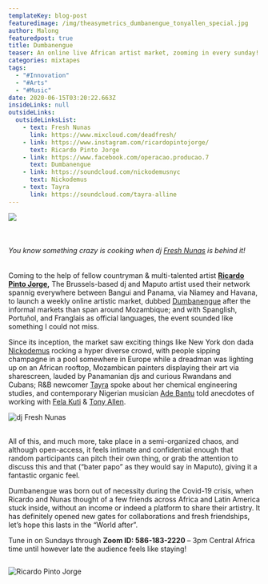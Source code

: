 ```yaml
---
templateKey: blog-post
featuredimage: /img/theasymetrics_dumbanengue_tonyallen_special.jpg
author: Malong
featuredpost: true
title: Dumbanengue
teaser: An online live African artist market, zooming in every sunday!
categories: mixtapes
tags:
  - "#Innovation"
  - "#Arts"
  - "#Music"
date: 2020-06-15T03:20:22.663Z
insideLinks: null
outsideLinks:
  outsideLinksList:
    - text: Fresh Nunas
      link: https://www.mixcloud.com/deadfresh/
    - link: https://www.instagram.com/ricardopintojorge/
      text: Ricardo Pinto Jorge
    - link: https://www.facebook.com/operacao.producao.7
      text: Dumbanengue
    - link: https://soundcloud.com/nickodemusnyc
      text: Nickodemus
    - text: Tayra
      link: https://soundcloud.com/tayra-alline
---
```

![](/img/theasymetrics_dumbanengue_definition.jpg)

<br />

###### You know something crazy is cooking when dj [Fresh Nunas](https://www.mixcloud.com/deadfresh/) is behind it! 

Coming to the help of fellow countryman & multi-talented artist **[Ricardo Pinto Jorge](https://www.instagram.com/ricardopintojorge/),** The Brussels-based dj and Maputo artist used their network spannig everywhere between Bangui and Panama, via Niamey and Havana, to launch a weekly online artistic market, dubbed [Dumbanengue](https://www.facebook.com/operacao.producao.7) after the informal markets than span around Mozambique; and with Spanglish, Portuñol, and Franglais as official languages, the event sounded like something I could not miss.

Since its inception, the market saw exciting things like New York don dada [Nickodemus](https://soundcloud.com/nickodemusnyc) rocking a hyper diverse crowd, with people sipping champagne in a pool somewhere in Europe while a dreadman was lighting up on an African rooftop, Mozambican painters displaying their art via sharescreen, lauded by Panamanian djs and curious Rwandans and Cubans; R&B newcomer [Tayra](https://soundcloud.com/tayra-alline) spoke about her chemical engineering studies, and contemporary Nigerian musician [Ade Bantu](https://en.wikipedia.org/wiki/Ad%C3%A9_Bantu) told anecdotes of working with [Fela Kuti](https://en.wikipedia.org/wiki/Fela_Kuti) & [Tony Allen](https://en.wikipedia.org/wiki/Tony_Allen_(musician)).

<div class=”columns” id=”container__colonnes”>

<div class=”column” id=”colonne__gauche”>

![](/img/theasymetrics_freshnunas.jpg "dj Fresh Nunas")

</div>

<div class=”column” id=”colonne__droite”>

\
All of this, and much more, take place in a semi-organized chaos, and although open-access, it feels intimate and confidential enough that random participants can pitch their own thing, or grab the attention to discuss this and that (“bater papo” as they would say in Maputo), giving it a fantastic organic feel.

</div>

</div>

Dumbanengue was born out of necessity during the Covid-19 crisis, when Ricardo and Nunas thought of a few friends across Africa and Latin America stuck inside, without an income or indeed a platform to share their artistry. It has definitely opened new gates for collaborations and fresh friendships, let’s hope this lasts in the “World after”.

Tune in on Sundays through **Zoom ID: 586-183-2220** – 3pm Central Africa time until however late the audience feels like staying!

![]()

![](/img/theasymetrics_ricardopinto.jpg "Ricardo Pinto Jorge")